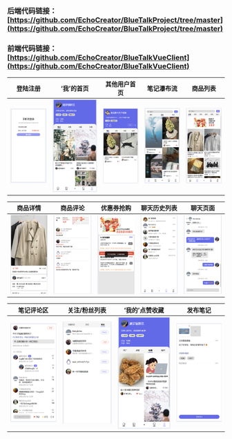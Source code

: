 ### 后端代码链接：[https://github.com/EchoCreator/BlueTalkProject/tree/master](https://github.com/EchoCreator/BlueTalkProject/tree/master)
### 前端代码链接：[https://github.com/EchoCreator/BlueTalkVueClient](https://github.com/EchoCreator/BlueTalkVueClient)
|登陆注册|‘我’的首页|其他用户首页|笔记瀑布流|商品列表|
|-|-|-|-|-|
|![](https://github.com/EchoCreator/BlueTalkVueClient/blob/main/public/images/bluetalk-demo/1.png)|![](https://github.com/EchoCreator/BlueTalkVueClient/blob/main/public/images/bluetalk-demo/2.png)|![](https://github.com/EchoCreator/BlueTalkVueClient/blob/main/public/images/bluetalk-demo/14.png)|![](https://github.com/EchoCreator/BlueTalkVueClient/blob/main/public/images/bluetalk-demo/3.png)|![](https://github.com/EchoCreator/BlueTalkVueClient/blob/main/public/images/bluetalk-demo/4.png)|

|商品详情|商品评论|优惠券抢购|聊天历史列表|聊天页面|
|-|-|-|-|-|
|![](https://github.com/EchoCreator/BlueTalkVueClient/blob/main/public/images/bluetalk-demo/5.png)|![](https://github.com/EchoCreator/BlueTalkVueClient/blob/main/public/images/bluetalk-demo/6.png)|![](https://github.com/EchoCreator/BlueTalkVueClient/blob/main/public/images/bluetalk-demo/7.png)|![](https://github.com/EchoCreator/BlueTalkVueClient/blob/main/public/images/bluetalk-demo/8.png)|![](https://github.com/EchoCreator/BlueTalkVueClient/blob/main/public/images/bluetalk-demo/9.png)|

|笔记评论区|关注/粉丝列表|‘我的’点赞收藏|发布笔记|
|-|-|-|-|
|![](https://github.com/EchoCreator/BlueTalkVueClient/blob/main/public/images/bluetalk-demo/10.png)|![](https://github.com/EchoCreator/BlueTalkVueClient/blob/main/public/images/bluetalk-demo/11.png)|![](https://github.com/EchoCreator/BlueTalkVueClient/blob/main/public/images/bluetalk-demo/12.png)|![](https://github.com/EchoCreator/BlueTalkVueClient/blob/main/public/images/bluetalk-demo/13.png)|
